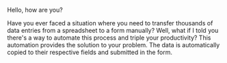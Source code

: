 Hello, how are you?

Have you ever faced a situation where you need to transfer thousands of data entries from a spreadsheet to a form manually? Well, what if I told you there's a way to automate this process and triple your productivity? This automation provides the solution to your problem. The data is automatically copied to their respective fields and submitted in the form.
